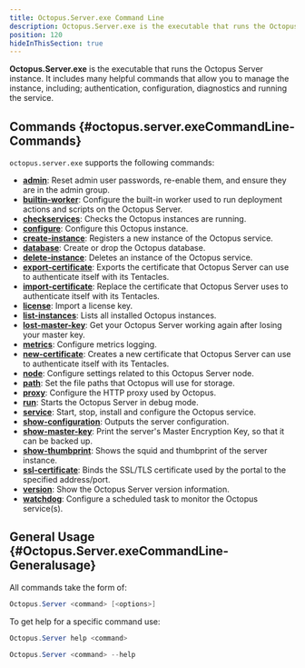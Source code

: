 ```yaml
---
title: Octopus.Server.exe Command Line
description: Octopus.Server.exe is the executable that runs the Octopus instance, it can also be called from the command line.
position: 120
hideInThisSection: true
---
```


**Octopus.Server.exe** is the executable that runs the Octopus Server instance. It includes many helpful commands that allow you to manage the instance, including; authentication, configuration, diagnostics and running the service.

## Commands {#octopus.server.exeCommandLine-Commands}

`octopus.server.exe` supports the following commands:

- **[admin](/docs\octopus-rest-api/octopus.server.exe-command-line/admin.md)**:  Reset admin user passwords, re-enable them, and ensure they are in the admin group.
- **[builtin-worker](/docs\octopus-rest-api/octopus.server.exe-command-line/builtin-worker.md)**:  Configure the built-in worker used to run deployment actions and scripts on the Octopus Server.
- **[checkservices](/docs\octopus-rest-api/octopus.server.exe-command-line/checkservices.md)**:  Checks the Octopus instances are running.
- **[configure](/docs\octopus-rest-api/octopus.server.exe-command-line/configure.md)**:  Configure this Octopus instance.
- **[create-instance](/docs\octopus-rest-api/octopus.server.exe-command-line/create-instance.md)**:  Registers a new instance of the Octopus service.
- **[database](/docs\octopus-rest-api/octopus.server.exe-command-line/database.md)**:  Create or drop the Octopus database.
- **[delete-instance](/docs\octopus-rest-api/octopus.server.exe-command-line/delete-instance.md)**:  Deletes an instance of the Octopus service.
- **[export-certificate](/docs\octopus-rest-api/octopus.server.exe-command-line/export-certificate.md)**:  Exports the certificate that Octopus Server can use to authenticate itself with its Tentacles.
- **[import-certificate](/docs\octopus-rest-api/octopus.server.exe-command-line/import-certificate.md)**:  Replace the certificate that Octopus Server uses to authenticate itself with its Tentacles.
- **[license](/docs\octopus-rest-api/octopus.server.exe-command-line/license.md)**:  Import a license key.
- **[list-instances](/docs\octopus-rest-api/octopus.server.exe-command-line/list-instances.md)**:  Lists all installed Octopus instances.
- **[lost-master-key](/docs\octopus-rest-api/octopus.server.exe-command-line/lost-master-key.md)**:  Get your Octopus Server working again after losing your master key.
- **[metrics](/docs\octopus-rest-api/octopus.server.exe-command-line/metrics.md)**:  Configure metrics logging.
- **[new-certificate](/docs\octopus-rest-api/octopus.server.exe-command-line/new-certificate.md)**:  Creates a new certificate that Octopus Server can use to authenticate itself with its Tentacles.
- **[node](/docs\octopus-rest-api/octopus.server.exe-command-line/node.md)**:  Configure settings related to this Octopus Server node.
- **[path](/docs\octopus-rest-api/octopus.server.exe-command-line/path.md)**:  Set the file paths that Octopus will use for storage.
- **[proxy](/docs\octopus-rest-api/octopus.server.exe-command-line/proxy.md)**:  Configure the HTTP proxy used by Octopus.
- **[run](/docs\octopus-rest-api/octopus.server.exe-command-line/run.md)**:  Starts the Octopus Server in debug mode.
- **[service](/docs\octopus-rest-api/octopus.server.exe-command-line/service.md)**:  Start, stop, install and configure the Octopus service.
- **[show-configuration](/docs\octopus-rest-api/octopus.server.exe-command-line/show-configuration.md)**:  Outputs the server configuration.
- **[show-master-key](/docs\octopus-rest-api/octopus.server.exe-command-line/show-master-key.md)**:  Print the server's Master Encryption Key, so that it can be backed up.
- **[show-thumbprint](/docs\octopus-rest-api/octopus.server.exe-command-line/show-thumbprint.md)**:  Shows the squid and thumbprint of the server instance.
- **[ssl-certificate](/docs\octopus-rest-api/octopus.server.exe-command-line/ssl-certificate.md)**:  Binds the SSL/TLS certificate used by the portal to the specified address/port.
- **[version](/docs\octopus-rest-api/octopus.server.exe-command-line/version.md)**:  Show the Octopus Server version information.
- **[watchdog](/docs\octopus-rest-api/octopus.server.exe-command-line/watchdog.md)**:  Configure a scheduled task to monitor the Octopus service(s).

## General Usage {#Octopus.Server.exeCommandLine-Generalusage}

All commands take the form of:

```powershell
Octopus.Server <command> [<options>]
```

To get help for a specific command use:

```powershell Octopus 3.14 or earlier
Octopus.Server help <command>
```

```powershell Octopus 3.15 or later
Octopus.Server <command> --help
```
